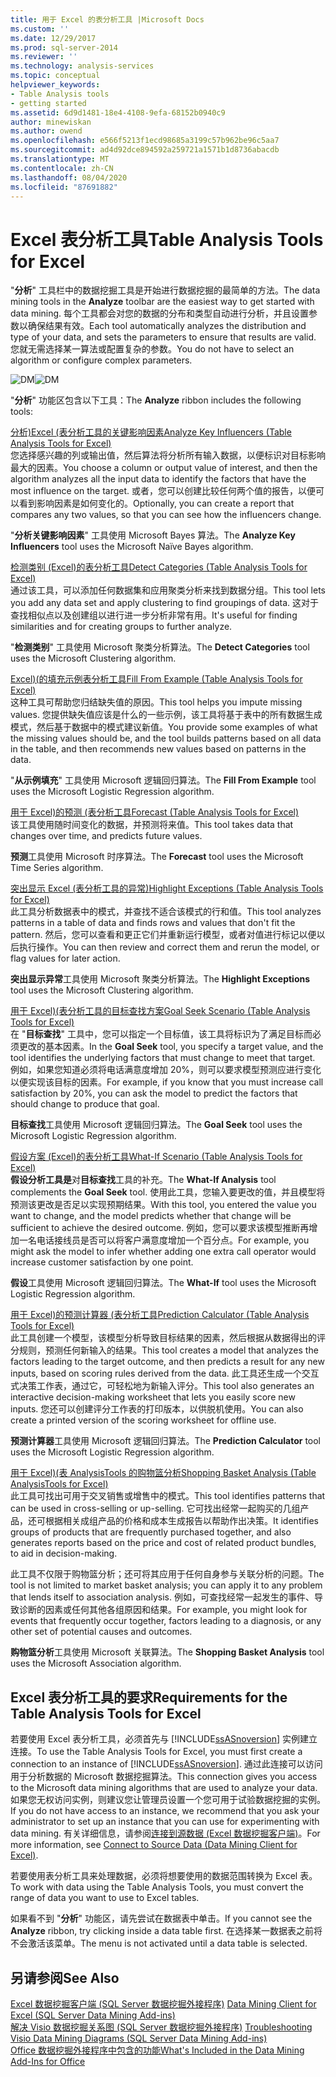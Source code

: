 ```yaml
---
title: 用于 Excel 的表分析工具 |Microsoft Docs
ms.custom: ''
ms.date: 12/29/2017
ms.prod: sql-server-2014
ms.reviewer: ''
ms.technology: analysis-services
ms.topic: conceptual
helpviewer_keywords:
- Table Analysis tools
- getting started
ms.assetid: 6d9d1481-18e4-4108-9efa-68152b0940c9
author: minewiskan
ms.author: owend
ms.openlocfilehash: e566f5213f1ecd98685a3199c57b962be96c5aa7
ms.sourcegitcommit: ad4d92dce894592a259721a1571b1d8736abacdb
ms.translationtype: MT
ms.contentlocale: zh-CN
ms.lasthandoff: 08/04/2020
ms.locfileid: "87691882"
---
```

# <a name="table-analysis-tools-for-excel"></a><span data-ttu-id="98180-102">Excel 表分析工具</span><span class="sxs-lookup"><span data-stu-id="98180-102">Table Analysis Tools for Excel</span></span>
  <span data-ttu-id="98180-103">"**分析**" 工具栏中的数据挖掘工具是开始进行数据挖掘的最简单的方法。</span><span class="sxs-lookup"><span data-stu-id="98180-103">The data mining tools in the **Analyze** toolbar are the easiest way to get started with data mining.</span></span> <span data-ttu-id="98180-104">每个工具都会对您的数据的分布和类型自动进行分析，并且设置参数以确保结果有效。</span><span class="sxs-lookup"><span data-stu-id="98180-104">Each tool automatically analyzes the distribution and type of your data, and sets the parameters to ensure that results are valid.</span></span> <span data-ttu-id="98180-105">您就无需选择某一算法或配置复杂的参数。</span><span class="sxs-lookup"><span data-stu-id="98180-105">You do not have to select an algorithm or configure complex parameters.</span></span>  
  
 <span data-ttu-id="98180-106">![DM](media/dm-tabletoolsanalyze.gif "DM")</span><span class="sxs-lookup"><span data-stu-id="98180-106">![DM](media/dm-tabletoolsanalyze.gif "DM")</span></span>  
  
 <span data-ttu-id="98180-107">"**分析**" 功能区包含以下工具：</span><span class="sxs-lookup"><span data-stu-id="98180-107">The **Analyze** ribbon includes the following tools:</span></span>  
  
 [<span data-ttu-id="98180-108">分析&#41;Excel &#40;表分析工具的关键影响因素</span><span class="sxs-lookup"><span data-stu-id="98180-108">Analyze Key Influencers &#40;Table Analysis Tools for Excel&#41;</span></span>](analyze-key-influencers-table-analysis-tools-for-excel.md)  
 <span data-ttu-id="98180-109">您选择感兴趣的列或输出值，然后算法将分析所有输入数据，以便标识对目标影响最大的因素。</span><span class="sxs-lookup"><span data-stu-id="98180-109">You choose a column or output value of interest, and then the algorithm analyzes all the input data to identify the factors that have the most influence on the target.</span></span> <span data-ttu-id="98180-110">或者，您可以创建比较任何两个值的报告，以便可以看到影响因素是如何变化的。</span><span class="sxs-lookup"><span data-stu-id="98180-110">Optionally, you can create a report that compares any two values, so that you can see how the influencers change.</span></span>  
  
 <span data-ttu-id="98180-111">"**分析关键影响因素**" 工具使用 Microsoft Bayes 算法。</span><span class="sxs-lookup"><span data-stu-id="98180-111">The **Analyze Key Influencers** tool uses the Microsoft Naïve Bayes algorithm.</span></span>  
  
 [<span data-ttu-id="98180-112">检测类别 &#40;Excel&#41;的表分析工具</span><span class="sxs-lookup"><span data-stu-id="98180-112">Detect Categories &#40;Table Analysis Tools for Excel&#41;</span></span>](detect-categories-table-analysis-tools-for-excel.md)  
 <span data-ttu-id="98180-113">通过该工具，可以添加任何数据集和应用聚类分析来找到数据分组。</span><span class="sxs-lookup"><span data-stu-id="98180-113">This tool lets you add any data set and apply clustering to find groupings of data.</span></span> <span data-ttu-id="98180-114">这对于查找相似点以及创建组以进行进一步分析非常有用。</span><span class="sxs-lookup"><span data-stu-id="98180-114">It's useful for finding similarities and for creating groups to further analyze.</span></span>  
  
 <span data-ttu-id="98180-115">"**检测类别**" 工具使用 Microsoft 聚类分析算法。</span><span class="sxs-lookup"><span data-stu-id="98180-115">The **Detect Categories** tool uses the Microsoft Clustering algorithm.</span></span>  
  
 [<span data-ttu-id="98180-116">Excel&#41;&#40;的填充示例表分析工具</span><span class="sxs-lookup"><span data-stu-id="98180-116">Fill From Example &#40;Table Analysis Tools for Excel&#41;</span></span>](fill-from-example-table-analysis-tools-for-excel.md)  
 <span data-ttu-id="98180-117">这种工具可帮助您归结缺失值的原因。</span><span class="sxs-lookup"><span data-stu-id="98180-117">This tool helps you impute missing values.</span></span> <span data-ttu-id="98180-118">您提供缺失值应该是什么的一些示例，该工具将基于表中的所有数据生成模式，然后基于数据中的模式建议新值。</span><span class="sxs-lookup"><span data-stu-id="98180-118">You provide some examples of what the missing values should be, and the tool builds patterns based on all data in the table, and then recommends new values based on patterns in the data.</span></span>  
  
 <span data-ttu-id="98180-119">"**从示例填充**" 工具使用 Microsoft 逻辑回归算法。</span><span class="sxs-lookup"><span data-stu-id="98180-119">The **Fill From Example** tool uses the Microsoft Logistic Regression algorithm.</span></span>  
  
 [<span data-ttu-id="98180-120">用于 Excel&#41;的预测 &#40;表分析工具</span><span class="sxs-lookup"><span data-stu-id="98180-120">Forecast &#40;Table Analysis Tools for Excel&#41;</span></span>](forecast-table-analysis-tools-for-excel.md)  
 <span data-ttu-id="98180-121">该工具使用随时间变化的数据，并预测将来值。</span><span class="sxs-lookup"><span data-stu-id="98180-121">This tool takes data that changes over time, and predicts future values.</span></span>  
  
 <span data-ttu-id="98180-122">**预测**工具使用 Microsoft 时序算法。</span><span class="sxs-lookup"><span data-stu-id="98180-122">The **Forecast** tool uses the Microsoft Time Series algorithm.</span></span>  
  
 [<span data-ttu-id="98180-123">突出显示 Excel &#40;表分析工具的异常&#41;</span><span class="sxs-lookup"><span data-stu-id="98180-123">Highlight Exceptions &#40;Table Analysis Tools for Excel&#41;</span></span>](highlight-exceptions-table-analysis-tools-for-excel.md)  
 <span data-ttu-id="98180-124">此工具分析数据表中的模式，并查找不适合该模式的行和值。</span><span class="sxs-lookup"><span data-stu-id="98180-124">This tool analyzes patterns in a table of data and finds rows and values that don't fit the pattern.</span></span> <span data-ttu-id="98180-125">然后，您可以查看和更正它们并重新运行模型，或者对值进行标记以便以后执行操作。</span><span class="sxs-lookup"><span data-stu-id="98180-125">You can then review and correct them and rerun the model, or flag values for later action.</span></span>  
  
 <span data-ttu-id="98180-126">**突出显示异常**工具使用 Microsoft 聚类分析算法。</span><span class="sxs-lookup"><span data-stu-id="98180-126">The **Highlight Exceptions** tool uses the Microsoft Clustering algorithm.</span></span>  
  
 [<span data-ttu-id="98180-127">用于 Excel&#41;&#40;表分析工具的目标查找方案</span><span class="sxs-lookup"><span data-stu-id="98180-127">Goal Seek Scenario &#40;Table Analysis Tools for Excel&#41;</span></span>](goal-seek-scenario-table-analysis-tools-for-excel.md)  
 <span data-ttu-id="98180-128">在 "**目标查找**" 工具中，您可以指定一个目标值，该工具将标识为了满足目标而必须更改的基本因素。</span><span class="sxs-lookup"><span data-stu-id="98180-128">In the **Goal Seek** tool, you specify a target value, and the tool identifies the underlying factors that must change to meet that target.</span></span> <span data-ttu-id="98180-129">例如，如果您知道必须将电话满意度增加 20%，则可以要求模型预测应进行变化以便实现该目标的因素。</span><span class="sxs-lookup"><span data-stu-id="98180-129">For example, if you know that you must increase call satisfaction by 20%, you can ask the model to predict the factors that should change to produce that goal.</span></span>  
  
 <span data-ttu-id="98180-130">**目标查找**工具使用 Microsoft 逻辑回归算法。</span><span class="sxs-lookup"><span data-stu-id="98180-130">The **Goal Seek** tool uses the Microsoft Logistic Regression algorithm.</span></span>  
  
 [<span data-ttu-id="98180-131">假设方案 &#40;Excel&#41;的表分析工具</span><span class="sxs-lookup"><span data-stu-id="98180-131">What-If Scenario &#40;Table Analysis Tools for Excel&#41;</span></span>](what-if-scenario-table-analysis-tools-for-excel.md)  
 <span data-ttu-id="98180-132">**假设分析工具是**对**目标查找**工具的补充。</span><span class="sxs-lookup"><span data-stu-id="98180-132">The **What-If Analysis** tool complements the **Goal Seek** tool.</span></span> <span data-ttu-id="98180-133">使用此工具，您输入要更改的值，并且模型将预测该更改是否足以实现预期结果。</span><span class="sxs-lookup"><span data-stu-id="98180-133">With this tool, you entered the value you want to change, and the model predicts whether that change will be sufficient to achieve the desired outcome.</span></span> <span data-ttu-id="98180-134">例如，您可以要求该模型推断再增加一名电话接线员是否可以将客户满意度增加一个百分点。</span><span class="sxs-lookup"><span data-stu-id="98180-134">For example, you might ask the model to infer whether adding one extra call operator would increase customer satisfaction by one point.</span></span>  
  
 <span data-ttu-id="98180-135">**假设**工具使用 Microsoft 逻辑回归算法。</span><span class="sxs-lookup"><span data-stu-id="98180-135">The **What-If** tool uses the Microsoft Logistic Regression algorithm.</span></span>  
  
 [<span data-ttu-id="98180-136">用于 Excel&#41;的预测计算器 &#40;表分析工具</span><span class="sxs-lookup"><span data-stu-id="98180-136">Prediction Calculator &#40;Table Analysis Tools for Excel&#41;</span></span>](prediction-calculator-table-analysis-tools-for-excel.md)  
 <span data-ttu-id="98180-137">此工具创建一个模型，该模型分析导致目标结果的因素，然后根据从数据得出的评分规则，预测任何新输入的结果。</span><span class="sxs-lookup"><span data-stu-id="98180-137">This tool creates a model that analyzes the factors leading to the target outcome, and then predicts a result for any new inputs, based on scoring rules derived from the data.</span></span> <span data-ttu-id="98180-138">此工具还生成一个交互式决策工作表，通过它，可轻松地为新输入评分。</span><span class="sxs-lookup"><span data-stu-id="98180-138">This tool also generates an interactive decision-making worksheet that lets you easily score new inputs.</span></span> <span data-ttu-id="98180-139">您还可以创建评分工作表的打印版本，以供脱机使用。</span><span class="sxs-lookup"><span data-stu-id="98180-139">You can also create a printed version of the scoring worksheet for offline use.</span></span>  
  
 <span data-ttu-id="98180-140">**预测计算器**工具使用 Microsoft 逻辑回归算法。</span><span class="sxs-lookup"><span data-stu-id="98180-140">The **Prediction Calculator** tool uses the Microsoft Logistic Regression algorithm.</span></span>  
  
 [<span data-ttu-id="98180-141">用于 Excel&#41;&#40;表 AnalysisTools 的购物篮分析</span><span class="sxs-lookup"><span data-stu-id="98180-141">Shopping Basket Analysis &#40;Table AnalysisTools for Excel&#41;</span></span>](shopping-basket-analysis-table-analysistools-for-excel.md)  
 <span data-ttu-id="98180-142">此工具可找出可用于交叉销售或增售中的模式。</span><span class="sxs-lookup"><span data-stu-id="98180-142">This tool identifies patterns that can be used in cross-selling or up-selling.</span></span> <span data-ttu-id="98180-143">它可找出经常一起购买的几组产品，还可根据相关成组产品的价格和成本生成报告以帮助作出决策。</span><span class="sxs-lookup"><span data-stu-id="98180-143">It identifies groups of products that are frequently purchased together, and also generates reports based on the price and cost of related product bundles, to aid in decision-making.</span></span>  
  
 <span data-ttu-id="98180-144">此工具不仅限于购物篮分析；还可将其应用于任何自身参与关联分析的问题。</span><span class="sxs-lookup"><span data-stu-id="98180-144">The tool is not limited to market basket analysis; you can apply it to any problem that lends itself to association analysis.</span></span> <span data-ttu-id="98180-145">例如，可查找经常一起发生的事件、导致诊断的因素或任何其他各组原因和结果。</span><span class="sxs-lookup"><span data-stu-id="98180-145">For example, you might look for events that frequently occur together, factors leading to a diagnosis, or any other set of potential causes and outcomes.</span></span>  
  
 <span data-ttu-id="98180-146">**购物篮分析**工具使用 Microsoft 关联算法。</span><span class="sxs-lookup"><span data-stu-id="98180-146">The **Shopping Basket Analysis** tool uses the Microsoft Association algorithm.</span></span>  
  
## <a name="requirements-for-the-table-analysis-tools-for-excel"></a><span data-ttu-id="98180-147">Excel 表分析工具的要求</span><span class="sxs-lookup"><span data-stu-id="98180-147">Requirements for the Table Analysis Tools for Excel</span></span>  
 <span data-ttu-id="98180-148">若要使用 Excel 表分析工具，必须首先与 [!INCLUDE[ssASnoversion](../includes/ssasnoversion-md.md)] 实例建立连接。</span><span class="sxs-lookup"><span data-stu-id="98180-148">To use the Table Analysis Tools for Excel, you must first create a connection to an instance of [!INCLUDE[ssASnoversion](../includes/ssasnoversion-md.md)].</span></span> <span data-ttu-id="98180-149">通过此连接可以访问用于分析数据的 Microsoft 数据挖掘算法。</span><span class="sxs-lookup"><span data-stu-id="98180-149">This connection gives you access to the Microsoft data mining algorithms that are used to analyze your data.</span></span> <span data-ttu-id="98180-150">如果您无权访问实例，则建议您让管理员设置一个您可用于试验数据挖掘的实例。</span><span class="sxs-lookup"><span data-stu-id="98180-150">If you do not have access to an instance, we recommend that you ask your administrator to set up an instance that you can use for experimenting with data mining.</span></span> <span data-ttu-id="98180-151">有关详细信息，请参阅[连接到源数据 &#40;Excel 数据挖掘客户端&#41;](connect-to-source-data-data-mining-client-for-excel.md)。</span><span class="sxs-lookup"><span data-stu-id="98180-151">For more information, see [Connect to Source Data &#40;Data Mining Client for Excel&#41;](connect-to-source-data-data-mining-client-for-excel.md).</span></span>  
  
 <span data-ttu-id="98180-152">若要使用表分析工具来处理数据，必须将想要使用的数据范围转换为 Excel 表。</span><span class="sxs-lookup"><span data-stu-id="98180-152">To work with data using the Table Analysis Tools, you must convert the range of data you want to use to Excel tables.</span></span>  
  
 <span data-ttu-id="98180-153">如果看不到 "**分析**" 功能区，请先尝试在数据表中单击。</span><span class="sxs-lookup"><span data-stu-id="98180-153">If you cannot see the **Analyze** ribbon, try clicking inside a data table first.</span></span> <span data-ttu-id="98180-154">在选择某一数据表之前将不会激活该菜单。</span><span class="sxs-lookup"><span data-stu-id="98180-154">The menu is not activated until a data table is selected.</span></span>  
  
## <a name="see-also"></a><span data-ttu-id="98180-155">另请参阅</span><span class="sxs-lookup"><span data-stu-id="98180-155">See Also</span></span>  
 <span data-ttu-id="98180-156">[Excel 数据挖掘客户端 &#40;SQL Server 数据挖掘外接程序&#41;](data-mining-client-for-excel-sql-server-data-mining-add-ins.md) </span><span class="sxs-lookup"><span data-stu-id="98180-156">[Data Mining Client for Excel &#40;SQL Server Data Mining Add-ins&#41;](data-mining-client-for-excel-sql-server-data-mining-add-ins.md) </span></span>  
 <span data-ttu-id="98180-157">[解决 Visio 数据挖掘关系图 &#40;SQL Server 数据挖掘外接程序&#41;](troubleshooting-visio-data-mining-diagrams-sql-server-data-mining-add-ins.md) </span><span class="sxs-lookup"><span data-stu-id="98180-157">[Troubleshooting Visio Data Mining Diagrams &#40;SQL Server Data Mining Add-ins&#41;](troubleshooting-visio-data-mining-diagrams-sql-server-data-mining-add-ins.md) </span></span>  
 [<span data-ttu-id="98180-158">Office 数据挖掘外接程序中包含的功能</span><span class="sxs-lookup"><span data-stu-id="98180-158">What's Included in the Data Mining Add-Ins for Office</span></span>](what-s-included-in-the-data-mining-add-ins-for-office.md)  
  
  

